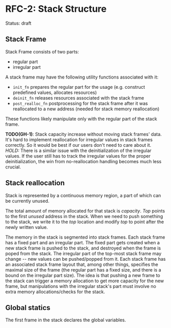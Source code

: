 # RFC-2: Stack Structure

Status: draft

## Stack Frame

Stack Frame consists of two parts:
 * regular part
 * irregular part

A stack frame may have the following utility functions associated with it:
 * `init_fn` prepares the regular part for the usage (e.g. construct predefined values, allocates resources)
 * `deinit_fn` releases resources associated with the stack frame
 * `post_realloc_fn` postprocessing for the stack frame after it was reallocated to a new address (needed for stack memory reallocation)

These functions likely manipulate only with the regular part of the stack frame.

**TODO(GH-1)**: Stack capacity increase without moving stack frames' data.\
It's hard to implement reallocation for irregular values in stack frames correctly. So it would be best if our users don't need to care about it.\
_HOLD:_ There is a similar issue with the deinitialization of the irregular values. If the user still has to track the irregular values for the proper deinitialization, the win from no-reallocation handling becomes much less crucial.


## Stack reallocation

Stack is represented by a continuous memory region, a part of which can be currently unused.

The total amount of memory allocated for that stack is _capacity_. _Top_ points to the first _unused_ address in the stack. When we need to push something to the stack, we write it to the _top_ location and modify _top_ to point after the newly written value.

The memory in the stack is segmented into stack frames. Each stack frame has a fixed part and an irregular part. The fixed part gets created when a new stack frame is pushed to the stack, and destroyed when the frame is poped from the stack. The irregular part of the top-most stack frame may change -- new values can be pushed/popped from it. Each stack frame has an associated stack frame layout that, among other things, specifies the maximal size of the frame (the
regular part has a fixed size, and there is a bound on the irregular part size). The idea is that pushing a new frame to the stack can trigger a memory allocation to get more capacity for the new frame, but manipulations with the
irregular stack's part must involve no extra memory allocations/checks for the stack.

## Global statics

The first frame in the stack declares the global variables.
